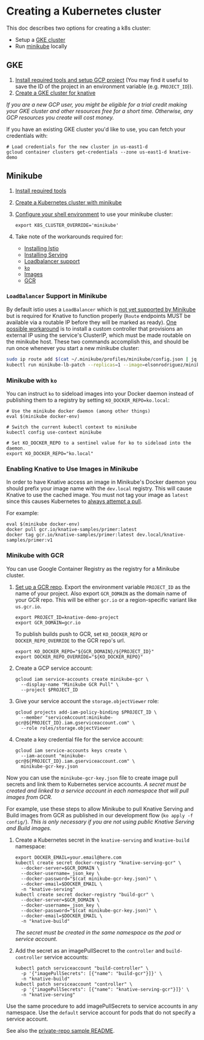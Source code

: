 # Creating a Kubernetes cluster

This doc describes two options for creating a k8s cluster:

* Setup a [GKE cluster](#gke)
* Run [minikube](#minikube) locally

## GKE

1. [Install required tools and setup GCP project](https://github.com/knative/docs/blob/master/install/Knative-with-GKE.md#before-you-begin)
   (You may find it useful to save the ID of the project in an environment variable (e.g. `PROJECT_ID`)).
1. [Create a GKE cluster for knative](https://github.com/knative/docs/blob/master/install/Knative-with-GKE.md#creating-a-kubernetes-cluster)

_If you are a new GCP user, you might be eligible for a trial credit making
your GKE cluster and other resources free for a short time. Otherwise, any
GCP resources you create will cost money._

If you have an existing GKE cluster you'd like to use, you can fetch your credentials with:

```shell
# Load credentials for the new cluster in us-east1-d
gcloud container clusters get-credentials --zone us-east1-d knative-demo
```

## Minikube

1. [Install required tools](https://github.com/knative/docs/blob/master/install/Knative-with-Minikube.md#before-you-begin)
1. [Create a Kubernetes cluster with minikube](https://github.com/knative/docs/blob/master/install/Knative-with-Minikube.md#creating-a-kubernetes-cluster)
1. [Configure your shell environment](../DEVELOPMENT.md#environment-setup)
   to use your minikube cluster:

   ```shell
   export K8S_CLUSTER_OVERRIDE='minikube'
   ```

1. Take note of the workarounds required for:

   * [Installing Istio](https://github.com/knative/docs/blob/master/install/Knative-with-Minikube.md#installing-istio)
   * [Installing Serving](https://github.com/knative/docs/blob/master/install/Knative-with-Minikube.md#installing-knative-serving)
   * [Loadbalancer support](#loadbalancer-support-in-minikube)
   * [`ko`](#minikube-with-ko)
   * [Images](#enabling-knative-to-use-images-in-minikube)
   * [GCR](#minikube-with-gcr)

### `LoadBalancer` Support in Minikube

By default istio uses a `LoadBalancer` which is [not yet supported by
Minikube](https://github.com/kubernetes/minikube/issues/2834) but is
required for Knative to function properly (`Route` endpoints MUST be
available via a routable IP before they will be marked as ready). [One
possible
workaround](https://github.com/elsonrodriguez/minikube-lb-patch) is to
install a custom controller that provisions an external IP using the
service's ClusterIP, which must be made routable on the minikube host.
These two commands accomplish this, and should be run once whenever
you start a new minikube cluster:

```bash
sudo ip route add $(cat ~/.minikube/profiles/minikube/config.json | jq -r ".KubernetesConfig.ServiceCIDR") via $(minikube ip)
kubectl run minikube-lb-patch --replicas=1 --image=elsonrodriguez/minikube-lb-patch:0.1 --namespace=kube-system
```

### Minikube with `ko`

You can instruct `ko` to sideload images into your Docker daemon
instead of publishing them to a registry by setting
`KO_DOCKER_REPO=ko.local`:

```shell
# Use the minikube docker daemon (among other things)
eval $(minikube docker-env)

# Switch the current kubectl context to minikube
kubectl config use-context minikube

# Set KO_DOCKER_REPO to a sentinel value for ko to sideload into the daemon.
export KO_DOCKER_REPO="ko.local"
```

### Enabling Knative to Use Images in Minikube

In order to have Knative access an image in Minikube's Docker daemon you
should prefix your image name with the `dev.local` registry. This will cause
Knative to use the cached image. You must not tag your image as `latest` since
this causes Kubernetes to [always attempt a pull](https://kubernetes.io/docs/concepts/containers/images/#updating-images).

For example:

```shell
eval $(minikube docker-env)
docker pull gcr.io/knative-samples/primer:latest
docker tag gcr.io/knative-samples/primer:latest dev.local/knative-samples/primer:v1
```

### Minikube with GCR

You can use Google Container Registry as the registry for a Minikube cluster.

1. [Set up a GCR repo](docs/setting-up-a-docker-registry.md). Export the environment
   variable `PROJECT_ID` as the name of your project. Also export `GCR_DOMAIN`
   as the domain name of your GCR repo. This will be either `gcr.io` or a
   region-specific variant like `us.gcr.io`.

   ```shell
   export PROJECT_ID=knative-demo-project
   export GCR_DOMAIN=gcr.io
   ```

   To publish builds push to GCR, set `KO_DOCKER_REPO` or
   `DOCKER_REPO_OVERRIDE` to the GCR repo's url.

   ```shell
   export KO_DOCKER_REPO="${GCR_DOMAIN}/${PROJECT_ID}"
   export DOCKER_REPO_OVERRIDE="${KO_DOCKER_REPO}"
   ```

1. Create a GCP service account:

   ```shell
   gcloud iam service-accounts create minikube-gcr \
     --display-name "Minikube GCR Pull" \
     --project $PROJECT_ID
   ```

1. Give your service account the `storage.objectViewer` role:

   ```shell
   gcloud projects add-iam-policy-binding $PROJECT_ID \
     --member "serviceAccount:minikube-gcr@${PROJECT_ID}.iam.gserviceaccount.com" \
     --role roles/storage.objectViewer
   ```

1. Create a key credential file for the service account:

   ```shell
   gcloud iam service-accounts keys create \
     --iam-account "minikube-gcr@${PROJECT_ID}.iam.gserviceaccount.com" \
     minikube-gcr-key.json
   ```

Now you can use the `minikube-gcr-key.json` file to create image pull secrets
and link them to Kubernetes service accounts. _A secret must be created and
linked to a service account in each namespace that will pull images from GCR._

For example, use these steps to allow Minikube to pull Knative Serving and Build images
from GCR as published in our development flow (`ko apply -f config/`).
_This is only necessary if you are not using public Knative Serving and Build images._

1. Create a Kubernetes secret in the `knative-serving` and `knative-build` namespace:

   ```shell
   export DOCKER_EMAIL=your.email@here.com
   kubectl create secret docker-registry "knative-serving-gcr" \
     --docker-server=$GCR_DOMAIN \
     --docker-username=_json_key \
     --docker-password="$(cat minikube-gcr-key.json)" \
     --docker-email=$DOCKER_EMAIL \
     -n "knative-serving"
   kubectl create secret docker-registry "build-gcr" \
     --docker-server=$GCR_DOMAIN \
     --docker-username=_json_key \
     --docker-password="$(cat minikube-gcr-key.json)" \
     --docker-email=$DOCKER_EMAIL \
     -n "knative-build"
   ```

   _The secret must be created in the same namespace as the pod or service
   account._

1. Add the secret as an imagePullSecret to the `controller` and
   `build-controller` service accounts:

   ```shell
   kubectl patch serviceaccount "build-controller" \
     -p '{"imagePullSecrets": [{"name": "build-gcr"}]}' \
     -n "knative-build"
   kubectl patch serviceaccount "controller" \
     -p '{"imagePullSecrets": [{"name": "knative-serving-gcr"}]}' \
     -n "knative-serving"
   ```

Use the same procedure to add imagePullSecrets to service accounts in any
namespace. Use the `default` service account for pods that do not specify a
service account.

See also the [private-repo sample README](/sample/private-repos/README.md).